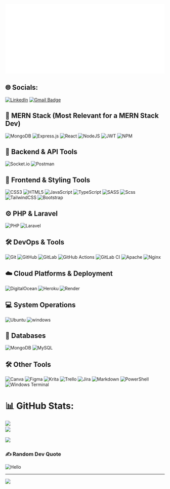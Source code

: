 
<img src="https://github.com/medbendadi/medbendadi/blob/main/svg.svg" alt="Hey I'm medbendadi"/>

## 🌐 Socials:
[![LinkedIn](https://img.shields.io/badge/LinkedIn-%230077B5.svg?logo=linkedin&logoColor=white)](https://linkedin.com/in/mohamed-bendadi) 
[![Gmail Badge](https://img.shields.io/badge/-gmail-c14438?style=flat-square&logo=Gmail&logoColor=white&link=mailto:houshuai0816@gmail.com)](mailto:itsbendadi@gmail.com)



## 🚀 MERN Stack (Most Relevant for a MERN Stack Dev)
![MongoDB](https://img.shields.io/badge/MongoDB-%234ea94b.svg?style=for-the-badge&logo=mongodb&logoColor=white) 
![Express.js](https://img.shields.io/badge/express.js-%23404d59.svg?style=for-the-badge&logo=express&logoColor=%2361DAFB) 
![React](https://img.shields.io/badge/react-%2320232a.svg?style=for-the-badge&logo=react&logoColor=%2361DAFB) 
![NodeJS](https://img.shields.io/badge/node.js-6DA55F?style=for-the-badge&logo=node.js&logoColor=white) 
![JWT](https://img.shields.io/badge/JWT-black?style=for-the-badge&logo=JSON%20web%20tokens) 
![NPM](https://img.shields.io/badge/NPM-%23CB3837.svg?style=for-the-badge&logo=npm&logoColor=white)

## 📡 Backend & API Tools
![Socket.io](https://img.shields.io/badge/Socket.io-black?style=for-the-badge&logo=socket.io&badgeColor=010101) 
![Postman](https://img.shields.io/badge/Postman-FF6C37?style=for-the-badge&logo=postman&logoColor=white)

## 🎨 Frontend & Styling Tools
![CSS3](https://img.shields.io/badge/css3-%231572B6.svg?style=for-the-badge&logo=css3&logoColor=white) 
![HTML5](https://img.shields.io/badge/html5-%23E34F26.svg?style=for-the-badge&logo=html5&logoColor=white) 
![JavaScript](https://img.shields.io/badge/javascript-%23323330.svg?style=for-the-badge&logo=javascript&logoColor=%23F7DF1E) 
![TypeScript](https://img.shields.io/badge/typescript-%23007ACC.svg?style=for-the-badge&logo=typescript&logoColor=white) 
![SASS](https://img.shields.io/badge/SASS-hotpink.svg?style=for-the-badge&logo=SASS&logoColor=white) 
![Scss](https://img.shields.io/badge/scss-%23E0234E.svg?style=for-the-badge&logo=scss&logoColor=white) 
![TailwindCSS](https://img.shields.io/badge/tailwindcss-%2338B2AC.svg?style=for-the-badge&logo=tailwind-css&logoColor=white) 
![Bootstrap](https://img.shields.io/badge/bootstrap-%238511FA.svg?style=for-the-badge&logo=bootstrap&logoColor=white)

## ⚙️ PHP & Laravel
![PHP](https://img.shields.io/badge/php-%23777BB4.svg?style=for-the-badge&logo=php&logoColor=white) 
![Laravel](https://img.shields.io/badge/laravel-%23FF2D20.svg?style=for-the-badge&logo=laravel&logoColor=white)

## 🛠️ DevOps & Tools
![Git](https://img.shields.io/badge/git-%23F05033.svg?style=for-the-badge&logo=git&logoColor=white) 
![GitHub](https://img.shields.io/badge/github-%23121011.svg?style=for-the-badge&logo=github&logoColor=white) 
![GitLab](https://img.shields.io/badge/gitlab-%23181717.svg?style=for-the-badge&logo=gitlab&logoColor=white) 
![GitHub Actions](https://img.shields.io/badge/github%20actions-%232671E5.svg?style=for-the-badge&logo=githubactions&logoColor=white) 
![GitLab CI](https://img.shields.io/badge/gitlab%20CI-%23181717.svg?style=for-the-badge&logo=gitlab&logoColor=white) 
![Apache](https://img.shields.io/badge/apache-%23D42029.svg?style=for-the-badge&logo=apache&logoColor=white) 
![Nginx](https://img.shields.io/badge/nginx-%23009639.svg?style=for-the-badge&logo=nginx&logoColor=white)

## ☁️ Cloud Platforms & Deployment
![DigitalOcean](https://img.shields.io/badge/DigitalOcean-%230167ff.svg?style=for-the-badge&logo=digitalOcean&logoColor=white) 
![Heroku](https://img.shields.io/badge/heroku-%23430098.svg?style=for-the-badge&logo=heroku&logoColor=white) 
![Render](https://img.shields.io/badge/Render-%46E3B7.svg?style=for-the-badge&logo=render&logoColor=white)

## 💻 System Operations
![Ubuntu](https://img.shields.io/badge/Ubuntu-%23E34F26.svg?style=for-the-badge&logo=ubuntu&logoColor=white)
![windows](https://img.shields.io/badge/windows-%231572B6.svg?style=for-the-badge&logo=windows&logoColor=white) 

## 💾 Databases
![MongoDB](https://img.shields.io/badge/MongoDB-%234ea94b.svg?style=for-the-badge&logo=mongodb&logoColor=white) 
![MySQL](https://img.shields.io/badge/mysql-4479A1.svg?style=for-the-badge&logo=mysql&logoColor=white)

## 🛠️ Other Tools
![Canva](https://img.shields.io/badge/Canva-%2300C4CC.svg?style=for-the-badge&logo=Canva&logoColor=white) 
![Figma](https://img.shields.io/badge/figma-%23F24E1E.svg?style=for-the-badge&logo=figma&logoColor=white) 
![Krita](https://img.shields.io/badge/Krita-203759?style=for-the-badge&logo=krita&logoColor=EEF37B) 
![Trello](https://img.shields.io/badge/Trello-%23026AA7.svg?style=for-the-badge&logo=Trello&logoColor=white) 
![Jira](https://img.shields.io/badge/jira-%230A0FFF.svg?style=for-the-badge&logo=jira&logoColor=white) 
![Markdown](https://img.shields.io/badge/markdown-%23000000.svg?style=for-the-badge&logo=markdown&logoColor=white) 
![PowerShell](https://img.shields.io/badge/PowerShell-%235391FE.svg?style=for-the-badge&logo=powershell&logoColor=white) 
![Windows Terminal](https://img.shields.io/badge/Windows%20Terminal-%234D4D4D.svg?style=for-the-badge&logo=windows-terminal&logoColor=white)



# 📊 GitHub Stats:

![](https://github-readme-stats.vercel.app/api?username=medbendadi&theme=dark&hide_border=false&include_all_commits=true&count_private=false)<br/>
![](https://github-readme-streak-stats.herokuapp.com/?user=medbendadi&theme=dark&hide_border=false)<br/>


![](https://github-readme-stats.vercel.app/api/top-langs/?username=medbendadi&theme=dark&hide_border=false&include_all_commits=true&count_private=false&layout=compact)


### ✍️ Random Dev Quote
![Hello](https://quotes-github-readme.vercel.app/api?type=horizontal&theme=dark)


---
[![](https://visitcount.itsvg.in/api?id=medbendadi&icon=0&color=0)](https://visitcount.itsvg.in)

<!-- Proudly created with GPRM ( https://gprm.itsvg.in ) -->
